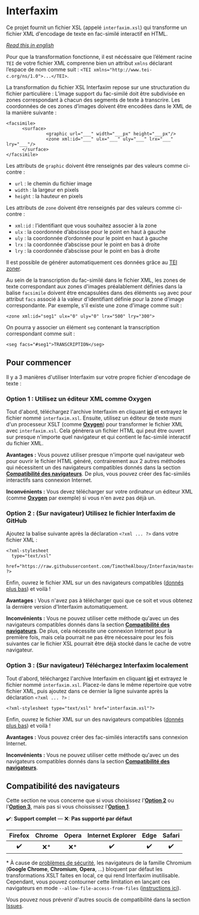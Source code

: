 # Interfaxim

Ce projet fournit un fichier XSL (appelé `interfaxim.xsl`) qui transforme un fichier XML d'encodage de texte en fac-similé interactif en HTML.

*[Read this in english][1]*

Pour que la transformation fonctionne, il est nécéssaire que l’élément racine `TEI` de votre fichier XML comprenne bien un attribut `xmlns` déclarant l’espace de nom comme suit : `<TEI xmlns="http://www.tei-c.org/ns/1.0">...</TEI>`.

La transformation du fichier XSL Interfaxim repose sur une structuration du fichier particulière :
L’image support du fac-similé doit être subdivisée en zones correspondant à chacun des segments de texte à transcrire. Les coordonnées de ces zones d’images doivent être encodées dans le XML de la manière suivante :
```
<facsimile> 
      <surface> 
               <graphic url="___" width="___px" height="___px"/> 
               <zone xml:id="___" ulx="___" uly="___" lrx="___" lry="___"/>
      </surface> 
</facsimile>
```

Les attributs de `graphic` doivent être renseignés par des valeurs comme ci-contre :
- `url` : le chemin du fichier image
- `width` : la largeur en pixels
- `height` : la hauteur en pixels

Les attributs de `zone` doivent être renseignés par des valeurs comme ci-contre :
- `xml:id` : l’identifiant que vous souhaitez associer à la zone
- `ulx` : la coordonnée d’abscisse pour le point en haut à gauche
- `uly` : la coordonnée d’ordonnée pour le point en haut à gauche
- `lrx` : la coordonnée d’abscisse pour le point en bas à droite
- `lry` : la coordonnée d’abscisse pour le point en bas à droite

Il est possible de générer automatiquement ces données grâce au [TEI zoner][2].

Au sein de la transcription du fac-similé dans le fichier XML, les zones de texte correspondant aux zones d'images préalablement définies dans la balise `facsimile` doivent être encapsulées dans des éléments `seg` avec pour attribut `facs` associé à la valeur d'identifiant définie pour la zone d'image correspondante. Par exemple, s'il existe une zone d'image comme suit :
```
<zone xml:id="seg1" ulx="0" uly="0" lrx="500" lry="300">
```

On pourra y associer un élément `seg` contenant la transcription correspondant comme suit :
```
<seg facs="#seg1">TRANSCRIPTION</seg>
```

## Pour commencer

Il y a 3 manières d'utiliser Interfaxim sur votre propre fichier d'encodage de texte :

### Option 1 : Utilisez un éditeur XML comme Oxygen

Tout d'abord, téléchargez l'archive Interfaxim en cliquant **[ici][3]** et extrayez le fichier nommé `interfaxim.xsl`. Ensuite, utilisez un éditeur de texte muni d'un processeur XSLT (comme **[Oxygen][4]**) pour transformer le fichier XML avec `interfaxim.xsl`. Cela génèrera un fichier HTML qui peut être ouvert sur presque n'importe quel navigateur et qui contient le fac-similé interactif du fichier XML.

**Avantages :** Vous pouvez utiliser presque n'importe quel navigateur web pour ouvrir le fichier HTML généré, contrairement aux 2 autres méthodes qui nécessitent un des navigateurs compatibles donnés dans la section **[Compatibilité des navigateurs][5]**. De plus, vous pouvez créer des fac-similés interactifs sans connexion Internet.

**Inconvénients :** Vous devez télécharger sur votre ordinateur un éditeur XML (comme **[Oxygen][4]** par exemple) si vous n'en avez pas déjà un.

### Option 2 : (Sur navigateur) Utilisez le fichier Interfaxim de GitHub

Ajoutez la balise suivante après la déclaration `<?xml ... ?>` dans votre fichier XML :

    <?xml-stylesheet
      type="text/xsl"
      href="https://raw.githubusercontent.com/TimotheAlbouy/Interfaxim/master/interfaxim.xsl"
    ?>

Enfin, ouvrez le fichier XML sur un des navigateurs compatibles ([donnés plus bas][5]) et voilà !

**Avantages :** Vous n'avez pas à télécharger quoi que ce soit et vous obtenez la dernière version d'Interfaxim automatiquement.

**Inconvénients :** Vous ne pouvez utiliser cette méthode qu'avec un des navigateurs compatibles donnés dans la section **[Compatibilité des navigateurs][5]**. De plus, cela nécessite une connexion Internet pour la première fois, mais cela pourrait ne pas être nécessaire pour les fois suivantes car le fichier XSL pourrait être déjà stocké dans le cache de votre navigateur.

### Option 3 : (Sur navigateur) Téléchargez Interfaxim localement

Tout d'abord, téléchargez l'archive Interfaxim en cliquant **[ici][3]** et extrayez le fichier nommé `interfaxim.xsl`. Placez-le dans le même répertoire que votre fichier XML, puis ajoutez dans ce dernier la ligne suivante après la déclaration `<?xml ... ?>` :

    <?xml-stylesheet type="text/xsl" href="interfaxim.xsl"?>

Enfin, ouvrez le fichier XML sur un des navigateurs compatibles ([donnés plus bas][5]) et voilà !

**Avantages :** Vous pouvez créer des fac-similés interactifs sans connexion Internet.

**Inconvénients :** Vous ne pouvez utiliser cette méthode qu'avec un des navigateurs compatibles donnés dans la section **[Compatibilité des navigateurs][5]**.

## Compatibilité des navigateurs

Cette section ne vous concerne que si vous choisissez l'**[Option 2][7]** ou l'**[Option 3][8]**, mais pas si vous choississez l'**[Option 1][6]**.

:heavy_check_mark:: **Support complet** — :x:: **Pas supporté par défaut**

|       Firefox      | Chrome | Opera |  Internet Explorer |         Edge       |        Safari      |
|:------------------:|:------:|:-----:|:------------------:|:------------------:|:------------------:|
| :heavy_check_mark: |  :x:\* | :x:\* | :heavy_check_mark: | :heavy_check_mark: | :heavy_check_mark: |

\* À cause de [problèmes de sécurité][9], les navigateurs de la famille Chromium (**Google Chrome**, **Chromium**, **Opera**, ...) bloquent par défaut les transformations XSLT faites en local, ce qui rend Interfaxim inutilisable. Cependant, vous pouvez contourner cette limitation en lançant ces navigateurs en mode `--allow-file-access-from-files` ([instructions ici][10]).

Vous pouvez nous prévenir d'autres soucis de compatibilité dans la section [Issues][11].

  [1]: README.en.md
  [2]: http://teicat.huma-num.fr/zoner.php
  [3]: interfaxim.zip?raw=true
  [4]: https://www.oxygenxml.com/
  [5]: #compatibilité-des-navigateurs
  [6]: #option-1--utilisez-un-éditeur-xml-comme-oxygen
  [7]: #option-2--sur-navigateur-utilisez-le-fichier-interfaxim-de-github
  [8]: #option-3--sur-navigateur-téléchargez-interfaxim-localement
  [9]: https://blog.chromium.org/2008/12/security-in-depth-local-web-pages.html
  [10]: http://www.chrome-allow-file-access-from-file.com/
  [11]: https://github.com/TimotheAlbouy/Interfaxim/issues
